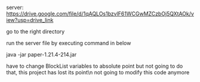 server: https://drive.google.com/file/d/1qAQLOs1bzvlF61WCGwMZCzbOj5QXtAOk/view?usp=drive_link

go to the right directory

run the server file by executing command in below

java -jar paper-1.21.4-214.jar


have to change BlockList variables to absolute point but not going to do that, this project has lost its point\n
not going to modify this code anymore
